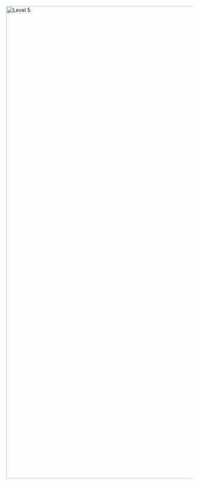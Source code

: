 <img width="1272" alt="Level 5" src="https://user-images.githubusercontent.com/58959408/175211323-69236723-999e-4327-a8d1-05a6e709a2a4.png">

